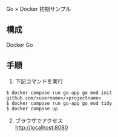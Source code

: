 Go × Docker 初期サンプル

## 構成
Docker
Go

## 手順

1. 下記コマンドを実行
```
$ docker compose run go-app go mod init github.com/<username>/<projectname>
$ docker compose run go-app go mod tidy
$ docker compose up 
```

2. ブラウザでアクセス  
   [http://localhost:8080](http://localhost:8080)
